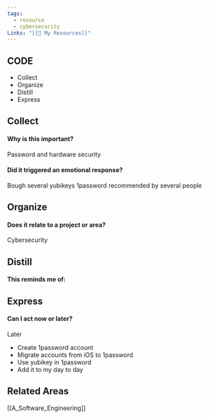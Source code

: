```yaml
---
tags:
  - resource
  - cybersecurity
Links: "[[🥇 My Resources]]"
---
```

## CODE

- Collect
- Organize
- Distill
- Express
## Collect

#### Why is this important?
Password and hardware security

#### Did it triggered an emotional response?
Bough several yubikeys
1password recommended by several people

## Organize

#### Does it relate to a project or area?
Cybersecurity

## Distill

#### This reminds me of:


## Express

#### Can I act now or later?

Later
- Create 1password account
- Migrate accounts from iOS to 1password
- Use yubikey in 1password
- Add it to my day to day

## Related Areas

[[A_Software_Engineering]]
